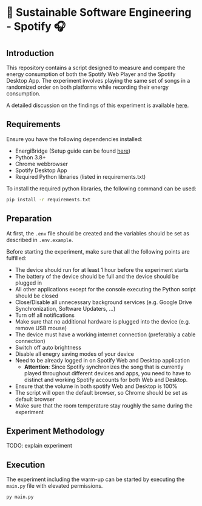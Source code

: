 # 🌳 Sustainable Software Engineering - Spotify 🎧

## Introduction

This repository contains a script designed to measure and compare the energy consumption of both the Spotify Web Player and the Spotify Desktop App. The experiment involves playing the same set of songs in a randomized order on both platforms while recording their energy consumption.

A detailed discussion on the findings of this experiment is available [here](https://luiscruz.github.io/course_sustainableSE/2025/p1_measuring_software/g25_spotify.html).

## Requirements

Ensure you have the following dependencies installed:

- EnergiBridge (Setup guide can be found [here](https://github.com/tdurieux/energibridge))
- Python 3.8+
- Chrome webbrowser
- Spotify Desktop App
- Required Python libraries (listed in requirements.txt)

To install the required python libraries, the following command can be used:
```bash
pip install -r requirements.txt
```

## Preparation

At first, the `.env` file should be created and the variables should be set as described in `.env.example`.

Before starting the experiment, make sure that all the following points are fulfilled:

- The device should run for at least 1 hour before the experiment starts
- The battery of the device should be full and the device should be plugged in
- All other applications except for the console executing the Python script should be closed
- Close/Disable all unnecessary background services (e.g. Google Drive Synchronization, Software Updaters, ...)
- Turn off all notifications
- Make sure that no additional hardware is plugged into the device (e.g. remove USB mouse)
- The device must have a working internet connection (preferably a cable connection)
- Switch off auto brightness
- Disable all enegry saving modes of your device
- Need to be already logged in on Spotify Web and Desktop application
  - **Attention**: Since Spotify synchronizes the song that is currently played throughout different devices and apps, you need to have to distinct and working Spotify accounts for both Web and Desktop.
- Ensure that the volume in both spotify Web and Desktop is 100%
- The script will open the default browser, so Chrome should be set as default browser
- Make sure that the room temperature stay roughly the same during the experiment

## Experiment Methodology

TODO: explain experiment

## Execution

The experiment including the warm-up can be started by executing the `main.py` file with elevated permissions.

```bash
py main.py
```
